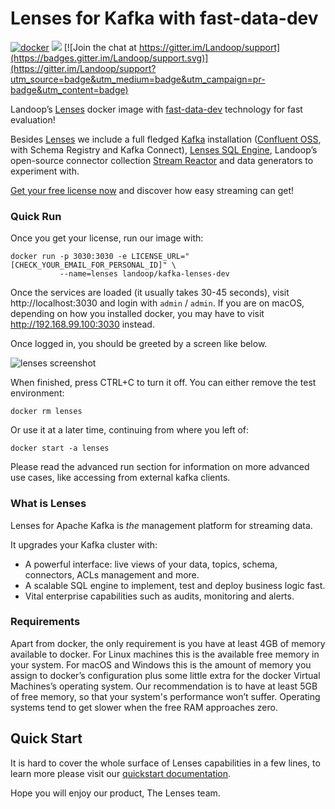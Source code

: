 # Lenses for Kafka with fast-data-dev #
[![docker](https://img.shields.io/docker/pulls/landoop/kafka-lenses-dev.svg?style=flat)](https://hub.docker.com/r/landoop/kafka-lenses-dev/)
[![](https://images.microbadger.com/badges/image/landoop/kafka-lenses-dev.svg)](http://microbadger.com/images/landoop/kafka-lenses-dev) [![Join the chat at https://gitter.im/Landoop/support](https://badges.gitter.im/Landoop/support.svg)](https://gitter.im/Landoop/support?utm_source=badge&utm_medium=badge&utm_campaign=pr-badge&utm_content=badge)

Landoop’s [Lenses](https://www.landoop.com/kafka-lenses/) docker image with [fast-data-dev](https://hub.docker.com/r/landoop/fast-data-dev/) technology for fast evaluation!

Besides [Lenses](https://www.landoop.com/kafka-lenses/) we include a full fledged [Kafka](https://kafka.apache.org/) installation ([Confluent OSS](https://www.confluent.io/), with Schema Registry and Kafka Connect), [Lenses SQL Engine](https://www.landoop.com/kafka/kafka-sql/), Landoop’s open-source connector collection [Stream Reactor](https://www.landoop.com/kafka/connectors/) and data generators to experiment with.

[Get your free license now](https://www.landoop.com/downloads/lenses/) and discover how easy streaming can get!

### Quick Run

Once you get your license, run our image with:

    docker run -p 3030:3030 -e LICENSE_URL="[CHECK_YOUR_EMAIL_FOR_PERSONAL_ID]" \
               --name=lenses landoop/kafka-lenses-dev

Once the services are loaded (it usually takes 30-45 seconds), visit http://localhost:3030 and login with `admin` / `admin`. If you are on macOS, depending on how you installed docker, you may have to visit http://192.168.99.100:3030 instead.

Once logged in, you should be greeted by a screen like below.

![lenses screenshot](https://storage.googleapis.com/wch/lenses-1.0.0.png)

When finished, press CTRL+C to turn it off. You can either remove the test environment:

    docker rm lenses

Or use it at a later time, continuing from where you left of:

    docker start -a lenses

Please read the advanced run section for information on more advanced use cases, like accessing from external kafka clients.


### What is Lenses

Lenses for Apache Kafka is _the_ management platform for streaming data.

It upgrades your Kafka cluster with:

- A powerful interface: live views of your data, topics, schema, connectors, ACLs management and more.
- A scalable SQL engine to implement, test and deploy business logic fast.
- Vital enterprise capabilities such as audits, monitoring and alerts.

### Requirements

Apart from docker, the only requirement is you have at least 4GB of memory available to docker. For Linux machines this is the available free memory in your system. For macOS and Windows this is the amount of memory you assign to docker’s configuration plus some little extra for the docker Virtual Machines’s operating system. Our recommendation is to have at least 5GB of free memory, so that your system's performance won’t suffer. Operating systems tend to get slower when the free RAM approaches zero.

## Quick Start

It is hard to cover the whole surface of Lenses capabilities in a few lines, to learn more please visit our [quickstart documentation](https://www.landoop.com/docs/lenses/lenses/development-environment/latest/).

Hope you will enjoy our product,
The Lenses team.
